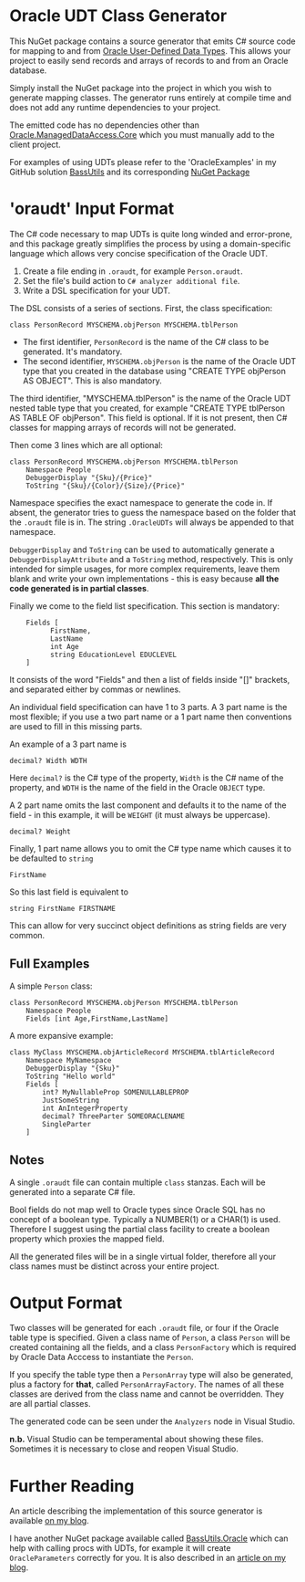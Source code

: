 ﻿# Oracle UDT Class Generator

This NuGet package contains a source generator that emits C# source code
for mapping to and from
[Oracle User-Defined Data Types](https://docs.oracle.com/en/database/oracle/oracle-data-access-components/19.3.2/odpnt/featUDTs.html#GUID-7913CDD0-CB22-4257-828F-FBCCA3FE9126).
This allows your project to easily send records and arrays of records to and from an
Oracle database.

Simply install the NuGet package into the project in which you wish to generate
mapping classes. The generator runs entirely at compile time and does not add
any runtime dependencies to your project.

The emitted code has no dependencies other than 
[Oracle.ManagedDataAccess.Core](https://www.nuget.org/packages/Oracle.ManagedDataAccess.Core/)
which you must manually add to the client project.

For examples of using UDTs please refer to the 'OracleExamples' in my
GitHub solution [BassUtils](https://www.github.com/PhilipDaniels/BassUtils)
and its corresponding
[NuGet Package](https://www.nuget.org/packages/BassUtils.Oracle)


# 'oraudt' Input Format

The C# code necessary to map UDTs is quite long winded and error-prone,
and this package greatly simplifies the process by using a domain-specific
language which allows very concise specification of the Oracle UDT.

1. Create a file ending in `.oraudt`, for example `Person.oraudt`.
2. Set the file's build action to `C# analyzer additional file`.
3. Write a DSL specification for your UDT.

The DSL consists of a series of sections. First, the class specification:

```
class PersonRecord MYSCHEMA.objPerson MYSCHEMA.tblPerson
```

* The first identifier, `PersonRecord` is the name of the C# class to be
  generated. It's mandatory.
* The second identifier, `MYSCHEMA.objPerson` is the name of the Oracle
  UDT type that you created in the database using "CREATE TYPE objPerson
  AS OBJECT". This is also mandatory.

The third identifier, "MYSCHEMA.tblPerson" is the name of the Oracle UDT nested
table type that you created, for example "CREATE TYPE tblPerson AS TABLE OF objPerson".
This field is optional. If it is not present, then C# classes for mapping
arrays of records will not be generated.

Then come 3 lines which are all optional:

```
class PersonRecord MYSCHEMA.objPerson MYSCHEMA.tblPerson
    Namespace People
    DebuggerDisplay "{Sku}/{Price}"
    ToString "{Sku}/{Color}/{Size}/{Price}"
```

Namespace specifies the exact namespace to generate the code in.
If absent, the generator tries to guess the namespace based on the
folder that the `.oraudt` file is in. The string `.OracleUDTs` will
always be appended to that namespace.

`DebuggerDisplay` and `ToString` can be used to automatically generate
a `DebuggerDisplayAttribute` and a `ToString` method, respectively.
This is only intended for simple usages, for more complex requirements,
leave them blank and write your own implementations - this is easy
because **all the code generated is in partial classes**.

Finally we come to the field list specification. This section is
mandatory:

```
    Fields [
          FirstName,
          LastName
          int Age
          string EducationLevel EDUCLEVEL
    ]
```

It consists of the word "Fields" and then a list of fields inside
"[]" brackets, and separated either by commas or newlines.

An individual field specification can have 1 to 3 parts. A 3 part
name is the most flexible; if you use a two part name or a 1 part
name then conventions are used to fill in this missing parts.

An example of a 3 part name is

```
decimal? Width WDTH
```

Here `decimal?` is the C# type of the property, `Width` is the C#
name of the property, and `WDTH` is the name of the field in the
Oracle `OBJECT` type.

A 2 part name omits the last component and defaults it to the name
of the field - in this example, it will be `WEIGHT` (it must always
be uppercase).

```
decimal? Weight
```

Finally, 1 part name allows you to omit the C# type name which causes it
to be defaulted to `string`

```
FirstName
```

So this last field is equivalent to

```
string FirstName FIRSTNAME
```

This can allow for very succinct object definitions as string fields
are very common.

## Full Examples

A simple `Person` class:

```
class PersonRecord MYSCHEMA.objPerson MYSCHEMA.tblPerson
    Namespace People
    Fields [int Age,FirstName,LastName]
```

A more expansive example:

```
class MyClass MYSCHEMA.objArticleRecord MYSCHEMA.tblArticleRecord
    Namespace MyNamespace
    DebuggerDisplay "{Sku}"
    ToString "Hello world"
    Fields [
        int? MyNullableProp SOMENULLABLEPROP
        JustSomeString
        int AnIntegerProperty
        decimal? ThreeParter SOMEORACLENAME
        SingleParter
    ]
```

## Notes

A single `.oraudt` file can contain multiple `class` stanzas. Each will
be generated into a separate C# file.

Bool fields do not map well to Oracle types since Oracle SQL has no
concept of a boolean type. Typically a NUMBER(1) or a CHAR(1) is used.
Therefore I suggest using the partial class facility to create a 
boolean property which proxies the mapped field.

All the generated files will be in a single virtual folder, therefore
all your class names must be distinct across your entire project.

# Output Format

Two classes will be generated for each `.oraudt` file, or four if the
Oracle table type is specified. Given a class name of `Person`,
a class `Person` will be created containing all the fields, and a
class `PersonFactory` which is required by Oracle Data Acccess to
instantiate the `Person`.

If you specify the table type then a `PersonArray` type will also be
generated, plus a factory for **that**, called `PersonArrayFactory`.
The names of all these classes are derived from the class name and
cannot be overridden. They are all partial classes.

The generated code can be seen under the `Analyzers` node in Visual Studio.

**n.b.** Visual Studio can be temperamental about showing these files.
Sometimes it is necessary to close and reopen Visual Studio.


# Further Reading

An article describing the implementation of this source generator
is available
[on my blog](https://www.philipdaniels.com/blog/2021/oracle-udt-class-generator/).

I have another NuGet package available called
[BassUtils.Oracle](https://www.nuget.org/packages/BassUtils.Oracle)
which can help with calling procs with UDTs, for example it will create
`OracleParameters` correctly for you. It is also described in an
[article on my blog](https://www.philipdaniels.com/blog/2021/oracle-from-csharp/).
